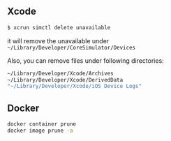 

## Xcode

```bash
$ xcrun simctl delete unavailable
```

it will remove the unavailable under `~/Library/Developer/CoreSimulator/Devices`


Also, you can remove files under following directories:


```bash
~/Library/Developer/Xcode/Archives
~/Library/Developer/Xcode/DerivedData
"~/Library/Developer/Xcode/iOS Device Logs"
```



## Docker

```bash
docker container prune
docker image prune -a
```


